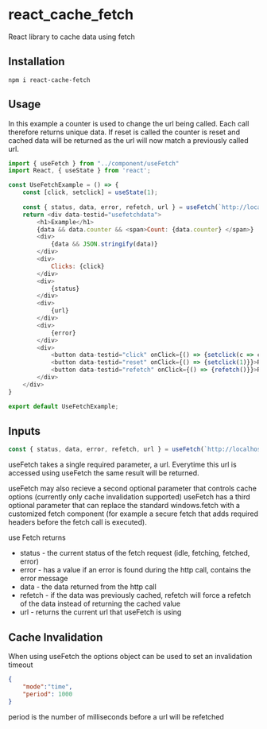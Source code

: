 # react_cache_fetch
React library to cache data using fetch

## Installation

```
npm i react-cache-fetch
```

## Usage

In this example a counter is used to change the url being called. Each call therefore returns unique data. If reset is called the counter is reset and cached data will be returned as the url will now match a previously called url.

```javascript
import { useFetch } from "../component/useFetch"
import React, { useState } from 'react';

const UseFetchExample = () => {
    const [click, setclick] = useState(1);
    
    const { status, data, error, refetch, url } = useFetch(`http://localhost/test/?id=${click}`)
    return <div data-testid="usefetchdata">
        <h1>Example</h1>
        {data && data.counter && <span>Count: {data.counter} </span>} 
        <div>
            {data && JSON.stringify(data)}
        </div>
        <div>
            Clicks: {click}
        </div>
        <div>
            {status}
        </div>
        <div>
            {url}
        </div>
        <div>
            {error}
        </div>
        <div>
            <button data-testid="click" onClick={() => {setclick(c => c+1)}}>Fetch</button> 
            <button data-testid="reset" onClick={() => {setclick(1)}}>Reset</button>
            <button data-testid="refetch" onClick={() => {refetch()}}>Refetch</button>
        </div>
    </div>
}

export default UseFetchExample;
```

## Inputs

```javascript
const { status, data, error, refetch, url } = useFetch(`http://localhost/test/?id=${click}`)
```

useFetch takes a single required parameter, a url. Everytime this url is accessed using useFetch the same result will be returned.

useFetch may also recieve a second optional parameter that controls cache options (currently only cache invalidation supported)
useFetch has a third optional parameter that can replace the standard windows.fetch with a customized fetch component (for example a secure fetch that adds required headers before the fetch call is executed).

use Fetch returns
- status - the current status of the fetch request (idle, fetching, fetched, error)
- error - has a value if an error is found during the http call, contains the error message
- data - the data returned from the http call
- refetch - if the data was previously cached, refetch will force a refetch of the data instead of returning the cached value
- url - returns the current url that useFetch is using

## Cache Invalidation

When using useFetch the options object can be used to set an invalidation timeout
```json
{
    "mode":"time",
    "period": 1000
}
```
period is the number of milliseconds before a url will be refetched
